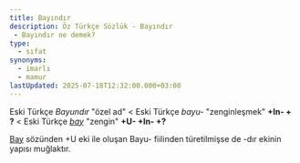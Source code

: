 ```yaml
---
title: Bayındır
description: Öz Türkçe Sözlük - Bayındır 
 - Bayındır ne demek?
type:
  - sıfat
synonyms:
  - imarlı
  - mamur
lastUpdated: 2025-07-18T12:32:00.000+03:00
---
```

Eski Türkçe _Bayundır_ "özel ad" < Eski Türkçe _bayu-_ "zenginleşmek" **+In- + ?** < Eski Türkçe _[bay](/sozluk/bay)_ "zengin" **+U- +In- +?**

[Bay](/sozluk/bay) sözünden +U eki ile oluşan Bayu- fiilinden türetilmişse de -dır ekinin yapısı muğlaktır.
